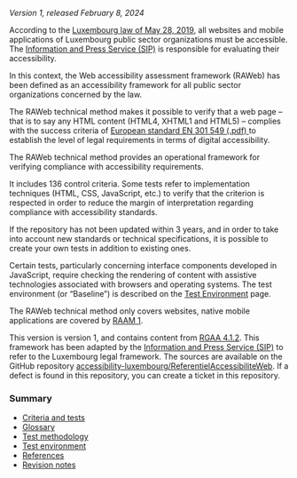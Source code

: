 *Version 1, released February 8, 2024*

According to the [Luxembourg law of May 28, 2019](http://legilux.public.lu/eli/etat/leg/loi/2019/05/28/a373/jo), all websites and mobile applications of Luxembourg public sector organizations must be accessible.
The [Information and Press Service (SIP)](https://sip.politique.lu/) is responsible for evaluating their accessibility.

In this context, the Web accessibility assessment framework (RAWeb) has been defined as an accessibility framework for all public sector organizations concerned by the law.

The RAWeb technical method makes it possible to verify that a web page – that is to say any HTML content (HTML4, XHTML1 and HTML5) – complies with the success criteria of [European standard EN 301 549 (.pdf) ](https://www.etsi.org/deliver/etsi_en/301500_301599/301549/03.02.01_60/en_301549v030201p.pdf) to establish the level of legal requirements in terms of digital accessibility.

The RAWeb technical method provides an operational framework for verifying compliance with accessibility requirements.

It includes 136 control criteria. Some tests refer to implementation techniques (HTML, CSS, JavaScript, etc.) to verify that the criterion is respected in order to reduce the margin of interpretation regarding compliance with accessibility standards.

If the repository has not been updated within 3 years, and in order to take into account new standards or technical specifications, it is possible to create your own tests in addition to existing ones.

Certain tests, particularly concerning interface components developed in JavaScript, require checking the rendering of content with assistive technologies associated with browsers and operating systems. The test environment (or “Baseline”) is described on the [Test Environment](environment.html) page.

The RAWeb technical method only covers websites, native mobile applications are covered by [RAAM 1](../raam1/index.html).

This version is version 1, and contains content from [RGAA 4.1.2](https://accessibilite.numerique.gouv.fr/). This framework has been adapted by the [Information and Press Service (SIP)](https://sip.politique.lu/) to refer to the Luxembourg legal framework. The sources are available on the GitHub repository [accessibility-luxembourg/ReferentielAccessibiliteWeb](https://github.com/accessibility-luxembourg/ReferentielAccessibiliteWeb).
If a defect is found in this repository, you can create a ticket in this repository.

### Summary

  * [Criteria and tests](criteres.html)
  * [Glossary](glossaire.html)
  * [Test methodology](methodo-test.html)
  * [Test environment](environment.html)
  * [References](references.html)
  * [Revision notes](notes-revision.html)